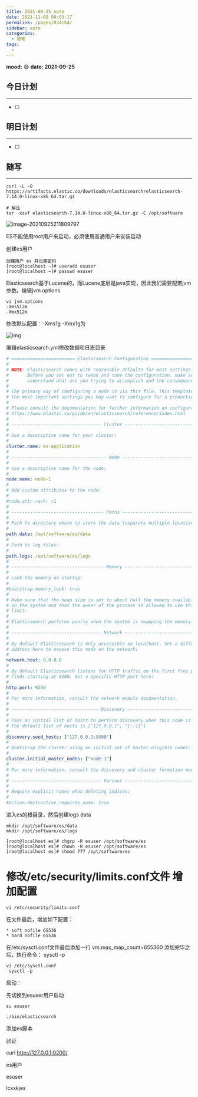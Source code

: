 ```yaml
---
title: 2021-09-25_note
date: 2021-11-09 09:03:17
permalink: /pages/034cb4/
sidebar: auto
categories:
  - 随笔
tags:
  - 
---
```

**mood:** :smile:  																		**date: 2021-09-25**  
## 今日计划  
------
- [ ]  
## 明日计划  
------
- [ ]  
## 随写 
------

```
curl -L -O https://artifacts.elastic.co/downloads/elasticsearch/elasticsearch-7.14.0-linux-x86_64.tar.gz

# 解压
tar -xzvf elasticsearch-7.14.0-linux-x86_64.tar.gz -C /opt/software

```

![image-20210925211809797](https://gitee.com/zxqzhuzhu/imgs/raw/master/picGo/image-20210925211809797.png)

ES不能使用root用户来启动，必须使用普通用户来安装启动

创建es用户

```
创建用户 es 并设置密码
[root@localhost ~]# useradd esuser
[root@localhost ~]# passwd esuser
```



Elasticsearch基于Lucene的，而Lucene底层是java实现，因此我们需要配置jvm参数。编辑jvm.options

```
vi jvm.options
-Xms512m
-Xmx512m
```

修改默认配置：-Xms1g  -Xmx1g为

![img](https://gitee.com/zxqzhuzhu/imgs/raw/master/picGo/1418466-20190926105313041-1807784756.png)



 编辑elasticsearch.yml修改数据和日志目录

```yml
# ======================== Elasticsearch Configuration =========================
#
# NOTE: Elasticsearch comes with reasonable defaults for most settings.
#       Before you set out to tweak and tune the configuration, make sure you
#       understand what are you trying to accomplish and the consequences.
#
# The primary way of configuring a node is via this file. This template lists
# the most important settings you may want to configure for a production cluster.
#
# Please consult the documentation for further information on configuration options:
# https://www.elastic.co/guide/en/elasticsearch/reference/index.html
#
# ---------------------------------- Cluster -----------------------------------
#
# Use a descriptive name for your cluster:
#
cluster.name: es-application
#
# ------------------------------------ Node ------------------------------------
#
# Use a descriptive name for the node:
#
node.name: node-1
#
# Add custom attributes to the node:
#
#node.attr.rack: r1
#
# ----------------------------------- Paths ------------------------------------
#
# Path to directory where to store the data (separate multiple locations by comma):
#
path.data: /opt/software/es/data
#
# Path to log files:
#
path.logs: /opt/software/es/logs
#
# ----------------------------------- Memory -----------------------------------
#
# Lock the memory on startup:
#
#bootstrap.memory_lock: true
#
# Make sure that the heap size is set to about half the memory available
# on the system and that the owner of the process is allowed to use this
# limit.
#
# Elasticsearch performs poorly when the system is swapping the memory.
#
# ---------------------------------- Network -----------------------------------
#
# By default Elasticsearch is only accessible on localhost. Set a different
# address here to expose this node on the network:
#
network.host: 0.0.0.0
#
# By default Elasticsearch listens for HTTP traffic on the first free port it
# finds starting at 9200. Set a specific HTTP port here:
#
http.port: 9200
#
# For more information, consult the network module documentation.
#
# --------------------------------- Discovery ----------------------------------
#
# Pass an initial list of hosts to perform discovery when this node is started:
# The default list of hosts is ["127.0.0.1", "[::1]"]
#
discovery.seed_hosts: ["127.0.0.1:9300"]
#
# Bootstrap the cluster using an initial set of master-eligible nodes:
#
cluster.initial_master_nodes: ["node-1"]
#
# For more information, consult the discovery and cluster formation module documentation.
#
# ---------------------------------- Various -----------------------------------
#
# Require explicit names when deleting indices:
#
#action.destructive_requires_name: true

```

进入es的根目录，然后创建logs data

```
mkdir /opt/software/es/data
mkdir /opt/software/es/logs
```



```
[root@localhost es]# chgrp -R esuser /opt/software/es
[root@localhost es]# chown -R esuser /opt/software/es
[root@localhost es]# chmod 777 /opt/software/es
```



# 修改/etc/security/limits.conf文件 增加配置

```
vi /etc/security/limits.conf 
```

在文件最后，增加如下配置：

```
* soft nofile 65536
* hard nofile 65536
```



 在/etc/sysctl.conf文件最后添加一行 vm.max_map_count=655360 添加完毕之后，执行命令： sysctl -p

```
vi /etc/sysctl.conf
 sysctl -p
```

 

 启动：

先切换到esuser用户启动

```
su esuser

./bin/elasticsearch
```



添加es脚本



验证

curl http://127.0.0.1:9200/





es用户

esuser

lcxxkjes
